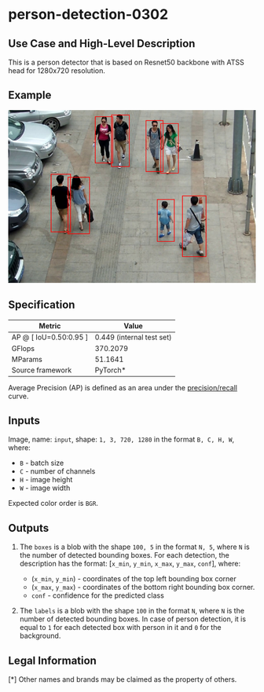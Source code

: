# person-detection-0302

## Use Case and High-Level Description

This is a person detector that is based on Resnet50
backbone with ATSS head for 1280x720 resolution.

## Example

![](./assets/person-detection-0302.png)

## Specification

| Metric                 | Value                     |
| ---------------------- | ------------------------- |
| AP @ [ IoU=0.50:0.95 ] | 0.449 (internal test set) |
| GFlops                 | 370.2079                  |
| MParams                | 51.1641                   |
| Source framework       | PyTorch\*                 |

Average Precision (AP) is defined as an area under
the [precision/recall](https://en.wikipedia.org/wiki/Precision_and_recall)
curve.

## Inputs

Image, name: `input`, shape: `1, 3, 720, 1280` in the format `B, C, H, W`, where:

- `B` - batch size
- `C` - number of channels
- `H` - image height
- `W` - image width

Expected color order is `BGR`.

## Outputs

1. The `boxes` is a blob with the shape `100, 5` in the format `N, 5`, where `N` is the number of detected
   bounding boxes. For each detection, the description has the format:
   [`x_min`, `y_min`, `x_max`, `y_max`, `conf`], where:

    - (`x_min`, `y_min`) - coordinates of the top left bounding box corner
    - (`x_max`, `y_max`) - coordinates of the bottom right bounding box corner.
    - `conf` - confidence for the predicted class

2. The `labels` is a blob with the shape `100` in the format `N`, where `N` is the number of detected
   bounding boxes. In case of person detection, it is equal to `1` for each detected box with person in it and `0` for the background.


## Legal Information

[*] Other names and brands may be claimed as the property of others.
